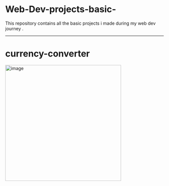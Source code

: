 # Web-Dev-projects-basic-

This repository contains all the basic projects i made during my web dev journey .

---

# currency-converter

<img width="368" alt="image" src="https://github.com/user-attachments/assets/07964af1-66bb-4ea0-b079-0fcb63c30449" />



